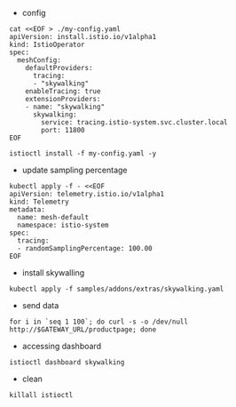 - config
```
cat <<EOF > ./my-config.yaml
apiVersion: install.istio.io/v1alpha1
kind: IstioOperator
spec:
  meshConfig:
    defaultProviders:
      tracing:
      - "skywalking"
    enableTracing: true
    extensionProviders:
    - name: "skywalking"
      skywalking:
        service: tracing.istio-system.svc.cluster.local
        port: 11800
EOF

istioctl install -f my-config.yaml -y
```
- update sampling percentage
```
kubectl apply -f - <<EOF
apiVersion: telemetry.istio.io/v1alpha1
kind: Telemetry
metadata:
  name: mesh-default
  namespace: istio-system
spec:
  tracing:
  - randomSamplingPercentage: 100.00
EOF
```

- install skywalling
```
kubectl apply -f samples/addons/extras/skywalking.yaml
```

- send data
```
for i in `seq 1 100`; do curl -s -o /dev/null http://$GATEWAY_URL/productpage; done
```

- accessing dashboard
```
istioctl dashboard skywalking
```

- clean
```
killall istioctl
```